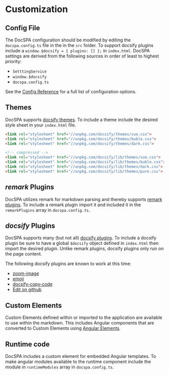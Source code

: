 # Customization

## Config File

The DocSPA configuration should be modified by editing the `docspa.config.ts` file in the in the `src` folder. To support docsify plugins include a `window.$docsify = { plugins: [] };` in `index.html`. DocSPA settings are derived from the following sources in order of least to highest priority:

- `SetttingService`
- `window.$docsify`
- `docspa.config.ts`

See the [Config Reference](config) for a full list of configuration options.

## Themes

DocSPA supports [docsify themes](https://docsify.js.org/#/themes?id=themes). To include a theme include the desired style sheet in your `index.html` file.

```html
<link rel="stylesheet" href="//unpkg.com/docsify/themes/vue.css">
<link rel="stylesheet" href="//unpkg.com/docsify/themes/buble.css">
<link rel="stylesheet" href="//unpkg.com/docsify/themes/dark.css">

<!-- compressed -->
<link rel="stylesheet" href="//unpkg.com/docsify/lib/themes/vue.css">
<link rel="stylesheet" href="//unpkg.com/docsify/lib/themes/buble.css">
<link rel="stylesheet" href="//unpkg.com/docsify/lib/themes/dark.css">
<link rel="stylesheet" href="//unpkg.com/docsify/lib/themes/pure.css">
```

## *remark* Plugins

DocSPA utilizes remark for markdown parsing and thereby supports [remark plugins](https://github.com/remarkjs/remark/blob/master/doc/plugins.md#list-of-plugins). To include a remark plugin import it and included it in the `remarkPlugins` array in `docspa.config.ts`.

## *docsify* Plugins

DocSPA supports many (but not all) [docsify plugins](https://docsify.js.org/#/plugins?id=list-of-plugins). To include a docsify plugin be sure to have a global `$docsify` object defined in `index.html` then import the desired plugin. Unlike remark plugins, docsify plugins only run on the page content.

The following docsify plugins are known to work at this time:

- [zoom-image](https://docsify.js.org/#/plugins?id=zoom-image)
- [emoji](https://docsify.js.org/#/plugins?id=emoji)
- [docsify-copy-code](https://docsify.js.org/#/plugins?id=copy-to-clipboard)
- [Edit on github](https://docsify.js.org/#/plugins?id=edit-on-github)

## Custom Elements

Custom Elements defined within or imported to the application are available to use within the markdown. This includes Angular components that are converted to Custom Elements using [Angular Elements](https://angular.io/guide/elements).

## Runtime code

DocSPA includes a custom element for embedded Angular templates.  To make angular modules available to the runtime component include the module in `runtimeModules` array in `docspa.config.ts`.
